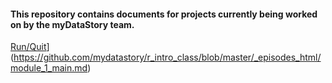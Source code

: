 
#### This repository contains documents for projects currently being worked on by the myDataStory team.

[Run/Quit](../fig/module_1_header.jpg)](https://github.com/mydatastory/r_intro_class/blob/master/_episodes_html/module_1_main.md)
